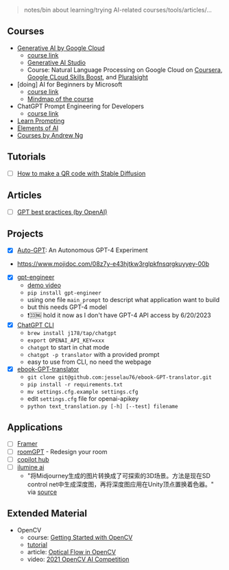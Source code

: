 > notes/bin about learning/trying AI-related courses/tools/articles/...

## Courses

- [Generative AI by Google Cloud](./generative-ai-google-cloud/README.md)
  - [course link](https://www.cloudskillsboost.google/journeys/118)
  - [Generative AI Studio](https://cloud.google.com/generative-ai-studio)
  - Course: Natural Language Processing on Google Cloud on [Coursera](https://www.coursera.org/learn/sequence-models-tensorflow-gcp), [Google CLoud Skills Boost](https://www.cloudskillsboost.google/course_templates/40), and [Pluralsight](https://www.pluralsight.com/courses/natural-language-processing-google-cloud)
- [doing] AI for Beginners by Microsoft
  - [course link](https://microsoft.github.io/AI-For-Beginners/)
  - [Mindmap of the course](http://soshnikov.com/courses/ai-for-beginners/mindmap.html)
- ChatGPT Prompt Engineering for Developers
  - [course link](https://www.deeplearning.ai/short-courses/chatgpt-prompt-engineering-for-developers/)
- [Learn Prompting](https://learnprompting.org/)
- [Elements of AI](https://www.elementsofai.com/)
- [Courses by Andrew Ng](https://www.deeplearning.ai/)

## Tutorials

- [ ] [How to make a QR code with Stable Diffusion](https://stable-diffusion-art.com/qr-code/)

## Articles

- [ ] [GPT best practices (by OpenAI)](https://platform.openai.com/docs/guides/gpt-best-practices/gpt-best-practices)


## Projects

- [x] [Auto-GPT](./Auto-GPT/README.md): An Autonomous GPT-4 Experiment
- https://www.mojidoc.com/08z7y-e43hjtkw3rglpkfnsqrgkuyyey-00b
- [x] [gpt-engineer](https://github.com/AntonOsika/gpt-engineer)
  - [demo video](https://twitter.com/antonosika/status/1667641038104674306)
  - `pip install gpt-engineer`
  - using one file `main_prompt` to descript what application want to build
  - but this needs GPT-4 model
  - ❗️🈁🆖 hold it now as I don't have GPT-4 API access by 6/20/2023
- [x] [ChatGPT CLI](https://github.com/j178/chatgpt)
  - `brew install j178/tap/chatgpt`
  - `export OPENAI_API_KEY=xxx`
  - `chatgpt` to start in chat mode
  - `chatgpt -p translator` with a provided prompt
  - easy to use from CLI, no need the webpage
- [x] [ebook-GPT-translator](https://github.com/jesselau76/ebook-GPT-translator)
  - `git clone git@github.com:jesselau76/ebook-GPT-translator.git`
  - `pip install -r requirements.txt`
  - `mv settings.cfg.example settings.cfg`
  - edit `settings.cfg` file for openai-apikey
  - `python text_translation.py [-h] [--test] filename`

## Applications

- [ ] [Framer](https://www.framer.com/)
- [ ] [roomGPT](https://www.roomgpt.io/) - Redesign your room
- [ ] [copilot hub](https://app.copilothub.ai/copilots)
- [ ] [ilumine ai](https://ilumine.ai/)
  - "将Midjourney生成的图片转换成了可探索的3D场景。方法是现在SD control net中生成深度图，再将深度图应用在Unity顶点置换着色器。" via [source](https://twitter.com/sundyme/status/1671206023745634305)

## Extended Material

- OpenCV
  - course: [Getting Started with OpenCV](https://learnopencv.com/getting-started-with-opencv/)
  - [tutorial](https://docs.opencv.org/3.4/d9/df8/tutorial_root.html)
  - article: [Optical Flow in OpenCV](https://learnopencv.com/optical-flow-in-opencv/)
  - video: [2021 OpenCV AI Competition](https://learn.microsoft.com/en-us/shows/ai-show/ai-show--2021-opencv-ai-competition--grand-prize-winners--cortic-tigers--episode-32?WT.mc_id=academic-77998-cacaste)

